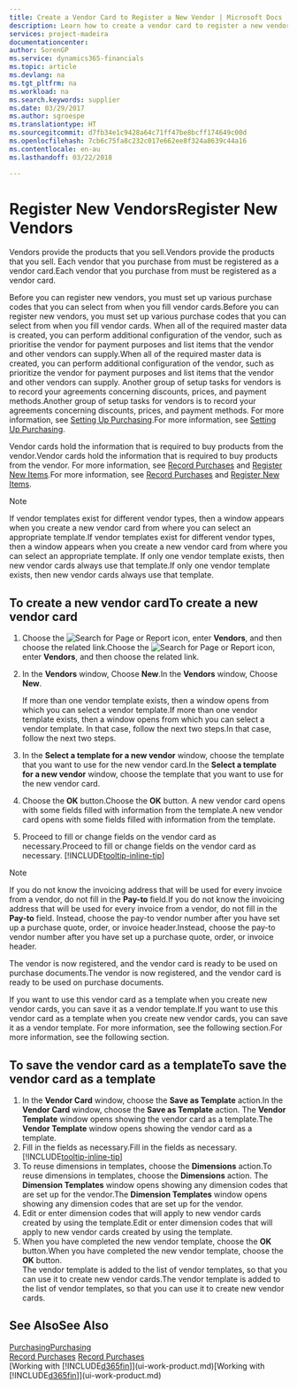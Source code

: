 ```yaml
---
title: Create a Vendor Card to Register a New Vendor | Microsoft Docs
description: Learn how to create a vendor card to register a new vendor or supplier.
services: project-madeira
documentationcenter: 
author: SorenGP
ms.service: dynamics365-financials
ms.topic: article
ms.devlang: na
ms.tgt_pltfrm: na
ms.workload: na
ms.search.keywords: supplier
ms.date: 03/29/2017
ms.author: sgroespe
ms.translationtype: HT
ms.sourcegitcommit: d7fb34e1c9428a64c71ff47be8bcff174649c00d
ms.openlocfilehash: 7cb6c75fa8c232c017e662ee8f324a8639c44a16
ms.contentlocale: en-au
ms.lasthandoff: 03/22/2018

---
```

# <a name="register-new-vendors"></a><span data-ttu-id="1ddee-103">Register New Vendors</span><span class="sxs-lookup"><span data-stu-id="1ddee-103">Register New Vendors</span></span>
<span data-ttu-id="1ddee-104">Vendors provide the products that you sell.</span><span class="sxs-lookup"><span data-stu-id="1ddee-104">Vendors provide the products that you sell.</span></span> <span data-ttu-id="1ddee-105">Each vendor that you purchase from must be registered as a vendor card.</span><span class="sxs-lookup"><span data-stu-id="1ddee-105">Each vendor that you purchase from must be registered as a vendor card.</span></span>

<span data-ttu-id="1ddee-106">Before you can register new vendors, you must set up various purchase codes that you can select from when you fill vendor cards.</span><span class="sxs-lookup"><span data-stu-id="1ddee-106">Before you can register new vendors, you must set up various purchase codes that you can select from when you fill vendor cards.</span></span> <span data-ttu-id="1ddee-107">When all of the required master data is created, you can perform additional configuration of the vendor, such as prioritise the vendor for payment purposes and list items that the vendor and other vendors can supply.</span><span class="sxs-lookup"><span data-stu-id="1ddee-107">When all of the required master data is created, you can perform additional configuration of the vendor, such as prioritize the vendor for payment purposes and list items that the vendor and other vendors can supply.</span></span> <span data-ttu-id="1ddee-108">Another group of setup tasks for vendors is to record your agreements concerning discounts, prices, and payment methods.</span><span class="sxs-lookup"><span data-stu-id="1ddee-108">Another group of setup tasks for vendors is to record your agreements concerning discounts, prices, and payment methods.</span></span> <span data-ttu-id="1ddee-109">For more information, see [Setting Up Purchasing](purchasing-setup-purchasing.md).</span><span class="sxs-lookup"><span data-stu-id="1ddee-109">For more information, see [Setting Up Purchasing](purchasing-setup-purchasing.md).</span></span>

<span data-ttu-id="1ddee-110">Vendor cards hold the information that is required to buy products from the vendor.</span><span class="sxs-lookup"><span data-stu-id="1ddee-110">Vendor cards hold the information that is required to buy products from the vendor.</span></span> <span data-ttu-id="1ddee-111">For more information, see [Record Purchases](purchasing-how-record-purchases.md) and [Register New Items](inventory-how-register-new-items.md).</span><span class="sxs-lookup"><span data-stu-id="1ddee-111">For more information, see [Record Purchases](purchasing-how-record-purchases.md) and [Register New Items](inventory-how-register-new-items.md).</span></span>

> [!NOTE]  
>   <span data-ttu-id="1ddee-112">If vendor templates exist for different vendor types, then a window appears when you create a new vendor card from where you can select an appropriate template.</span><span class="sxs-lookup"><span data-stu-id="1ddee-112">If vendor templates exist for different vendor types, then a window appears when you create a new vendor card from where you can select an appropriate template.</span></span> <span data-ttu-id="1ddee-113">If only one vendor template exists, then new vendor cards always use that template.</span><span class="sxs-lookup"><span data-stu-id="1ddee-113">If only one vendor template exists, then new vendor cards always use that template.</span></span>

## <a name="to-create-a-new-vendor-card"></a><span data-ttu-id="1ddee-114">To create a new vendor card</span><span class="sxs-lookup"><span data-stu-id="1ddee-114">To create a new vendor card</span></span>
1. <span data-ttu-id="1ddee-115">Choose the ![Search for Page or Report](media/ui-search/search_small.png "Search for Page or Report icon") icon, enter **Vendors**, and then choose the related link.</span><span class="sxs-lookup"><span data-stu-id="1ddee-115">Choose the ![Search for Page or Report](media/ui-search/search_small.png "Search for Page or Report icon") icon, enter **Vendors**, and then choose the related link.</span></span>  
2. <span data-ttu-id="1ddee-116">In the **Vendors** window, Choose **New**.</span><span class="sxs-lookup"><span data-stu-id="1ddee-116">In the **Vendors** window, Choose **New**.</span></span>

    <span data-ttu-id="1ddee-117">If more than one vendor template exists, then a window opens from which you can select a vendor template.</span><span class="sxs-lookup"><span data-stu-id="1ddee-117">If more than one vendor template exists, then a window opens from which you can select a vendor template.</span></span> <span data-ttu-id="1ddee-118">In that case, follow the next two steps.</span><span class="sxs-lookup"><span data-stu-id="1ddee-118">In that case, follow the next two steps.</span></span>
3. <span data-ttu-id="1ddee-119">In the **Select a template for a new vendor** window, choose the template that you want to use for the new vendor card.</span><span class="sxs-lookup"><span data-stu-id="1ddee-119">In the **Select a template for a new vendor** window, choose the template that you want to use for the new vendor card.</span></span>
4. <span data-ttu-id="1ddee-120">Choose the **OK** button.</span><span class="sxs-lookup"><span data-stu-id="1ddee-120">Choose the **OK** button.</span></span> <span data-ttu-id="1ddee-121">A new vendor card opens with some fields filled with information from the template.</span><span class="sxs-lookup"><span data-stu-id="1ddee-121">A new vendor card opens with some fields filled with information from the template.</span></span>
5. <span data-ttu-id="1ddee-122">Proceed to fill or change fields on the vendor card as necessary.</span><span class="sxs-lookup"><span data-stu-id="1ddee-122">Proceed to fill or change fields on the vendor card as necessary.</span></span> [!INCLUDE[tooltip-inline-tip](includes/tooltip-inline-tip_md.md)]

> [!NOTE]  
>   <span data-ttu-id="1ddee-123">If you do not know the invoicing address that will be used for every invoice from a vendor, do not fill in the **Pay-to** field.</span><span class="sxs-lookup"><span data-stu-id="1ddee-123">If you do not know the invoicing address that will be used for every invoice from a vendor, do not fill in the **Pay-to** field.</span></span> <span data-ttu-id="1ddee-124">Instead, choose the pay-to vendor number after you have set up a purchase quote, order, or invoice header.</span><span class="sxs-lookup"><span data-stu-id="1ddee-124">Instead, choose the pay-to vendor number after you have set up a purchase quote, order, or invoice header.</span></span>

<span data-ttu-id="1ddee-125">The vendor is now registered, and the vendor card is ready to be used on purchase documents.</span><span class="sxs-lookup"><span data-stu-id="1ddee-125">The vendor is now registered, and the vendor card is ready to be used on purchase documents.</span></span>

<span data-ttu-id="1ddee-126">If you want to use this vendor card as a template when you create new vendor cards, you can save it as a vendor template.</span><span class="sxs-lookup"><span data-stu-id="1ddee-126">If you want to use this vendor card as a template when you create new vendor cards, you can save it as a vendor template.</span></span> <span data-ttu-id="1ddee-127">For more information, see the following section.</span><span class="sxs-lookup"><span data-stu-id="1ddee-127">For more information, see the following section.</span></span>

## <a name="to-save-the-vendor-card-as-a-template"></a><span data-ttu-id="1ddee-128">To save the vendor card as a template</span><span class="sxs-lookup"><span data-stu-id="1ddee-128">To save the vendor card as a template</span></span>
1. <span data-ttu-id="1ddee-129">In the **Vendor Card** window, choose the **Save as Template** action.</span><span class="sxs-lookup"><span data-stu-id="1ddee-129">In the **Vendor Card** window, choose the **Save as Template** action.</span></span> <span data-ttu-id="1ddee-130">The **Vendor Template** window opens showing the vendor card as a template.</span><span class="sxs-lookup"><span data-stu-id="1ddee-130">The **Vendor Template** window opens showing the vendor card as a template.</span></span>
2. <span data-ttu-id="1ddee-131">Fill in the fields as necessary.</span><span class="sxs-lookup"><span data-stu-id="1ddee-131">Fill in the fields as necessary.</span></span> [!INCLUDE[tooltip-inline-tip](includes/tooltip-inline-tip_md.md)]
3. <span data-ttu-id="1ddee-132">To reuse dimensions in templates, choose the **Dimensions** action.</span><span class="sxs-lookup"><span data-stu-id="1ddee-132">To reuse dimensions in templates, choose the **Dimensions** action.</span></span> <span data-ttu-id="1ddee-133">The **Dimension Templates** window opens showing any dimension codes that are set up for the vendor.</span><span class="sxs-lookup"><span data-stu-id="1ddee-133">The **Dimension Templates** window opens showing any dimension codes that are set up for the vendor.</span></span>
4. <span data-ttu-id="1ddee-134">Edit or enter dimension codes that will apply to new vendor cards created by using the template.</span><span class="sxs-lookup"><span data-stu-id="1ddee-134">Edit or enter dimension codes that will apply to new vendor cards created by using the template.</span></span>
5. <span data-ttu-id="1ddee-135">When you have completed the new vendor template, choose the **OK** button.</span><span class="sxs-lookup"><span data-stu-id="1ddee-135">When you have completed the new vendor template, choose the **OK** button.</span></span>  
   <span data-ttu-id="1ddee-136">The vendor template is added to the list of vendor templates, so that you can use it to create new vendor cards.</span><span class="sxs-lookup"><span data-stu-id="1ddee-136">The vendor template is added to the list of vendor templates, so that you can use it to create new vendor cards.</span></span>

## <a name="see-also"></a><span data-ttu-id="1ddee-137">See Also</span><span class="sxs-lookup"><span data-stu-id="1ddee-137">See Also</span></span>
[<span data-ttu-id="1ddee-138">Purchasing</span><span class="sxs-lookup"><span data-stu-id="1ddee-138">Purchasing</span></span>](purchasing-manage-purchasing.md)  
<span data-ttu-id="1ddee-139">[Record Purchases](purchasing-how-record-purchases.md) </span><span class="sxs-lookup"><span data-stu-id="1ddee-139">[Record Purchases](purchasing-how-record-purchases.md) </span></span>  
<span data-ttu-id="1ddee-140">[Working with [!INCLUDE[d365fin](includes/d365fin_md.md)]](ui-work-product.md)</span><span class="sxs-lookup"><span data-stu-id="1ddee-140">[Working with [!INCLUDE[d365fin](includes/d365fin_md.md)]](ui-work-product.md)</span></span>  

